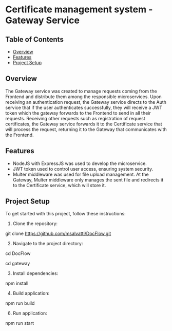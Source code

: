 # Certificate management system - Gateway Service

## Table of Contents

- [Overview](#overview)
- [Features](#features)
- [Project Setup](#project-setup)

## Overview

The Gateway service was created to manage requests coming from the Frontend and distribute them among the responsible microservices.
Upon receiving an authentication request, the Gateway service directs to the Auth service that if the user authenticates successfully, they will receive a JWT token which the gateway forwards to the Frontend to send in all their requests.
Receiving other requests such as registration of request certificates, the Gateway service forwards it to the Certificate service that will process the request, returning it to the Gateway that communicates with the Frontend.

## Features

- NodeJS with ExpressJS was used to develop the microservice.
- JWT token used to control user access, ensuring system security.
- Multer middleware was used for file upload management. At the Gateway, Multer middleware only manages the sent file and redirects it to the Certificate service, which will store it.

## Project Setup

To get started with this project, follow these instructions:

1. Clone the repository:

git clone https://github.com/msalvatti/DocFlow.git

2. Navigate to the project directory:

cd DocFlow

cd gateway

3. Install dependencies:

npm install

4. Build application:

npm run build

6. Run application:

npm run start